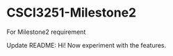 # CSCI3251-Milestone2
For Milestone2 requirement

Update README: Hi! Now experiment with the features.
